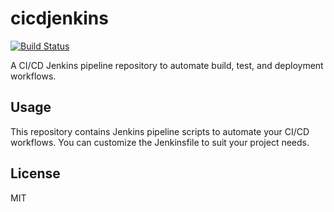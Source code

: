 # cicdjenkins

[![Build Status](https://github.com/github/docs/actions/workflows/main.yml/badge.svg)](https://github.com/Mahfuzshihab/cicdjenkins/actions/workflows/main.yml)

A CI/CD Jenkins pipeline repository to automate build, test, and deployment workflows.

## Usage

This repository contains Jenkins pipeline scripts to automate your CI/CD workflows. You can customize the Jenkinsfile to suit your project needs.

## License

MIT
